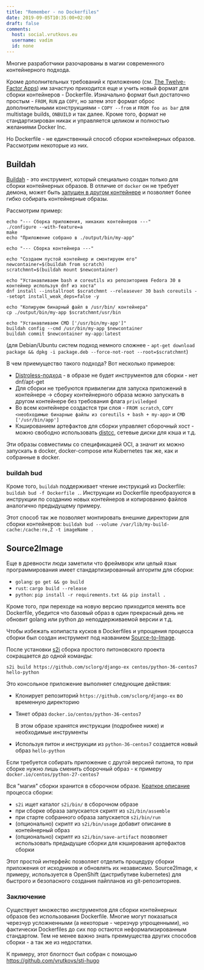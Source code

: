 ```yaml
---
title: "Remember - no Dockerfiles"
date: 2019-09-05T10:35:00+02:00
draft: false
comments:
  host: social.vrutkovs.eu
  username: vadim
  id: none
---
```


Многие разработчики разочарованы в магии современного контейнерного подхода.

Кроме дополнительных требований к приложению (см. [The Twelve-Factor Apps](https://12factor.net/)) им зачастую приходится еще и учить новый формат для сборки контейнеров - Dockerfile. Изначально формат был достаточно простым - `FROM`, `RUN` да `COPY`, но затем этот формат оброс дополнительными конструкциями - `COPY --from` и `FROM foo as bar` для multistage builds, `ONBUILD` и так далее. Кроме того, формат не стандартизирован никак и управляется целиком и полностью желаниями Docker Inc.

Но Dockerfile - не единственный способ сборки контейнерных образов. Рассмотрим некоторые из них.


## Buildah

[Buildah](https://buildah.io/) - это инструмент, который специально создан только для сборки контейнерных образов. В отличие от `docker` он не требует демона, может быть [запущен в другом контейнере](https://developers.redhat.com/blog/2019/08/14/best-practices-for-running-buildah-in-a-container) и позволяет более гибко собирать контейнерные образы.

Рассмотрим пример:
```shell
echo "--- Сборка приложения, никаких контейнеров ---"
./configure --with-feature=a
make
echo "Приложение собрано в ./output/bin/my-app"

echo "--- Сборка контейнера ---"

echo "Создаем пустой контейнер и смонтируем его"
newcontainer=$(buildah from scratch)
scratchmnt=$(buildah mount $newcontainer)

echo "Устанавливаем bash и coreutils из репозиториев Fedora 30 в контейнер используя dnf из хоста"
dnf install --installroot $scratchmnt --releasever 30 bash coreutils --setopt install_weak_deps=false -y

echo "Копируем бинарный файл в /usr/bin/ контейнера"
cp ./output/bin/my-app $scratchmnt/usr/bin

echo "Устанавливаем CMD ['/usr/bin/my-app']"
buildah config --cmd /usr/bin/my-app $newcontainer
buildah commit $newcontainer my-app:latest
```
(для Debian/Ubuntu систем подход немного сложнее - `apt-get download package && dpkg -i package.deb --force-not-root --root=$scratchmnt`)

В чем приемущество такого подхода? Вот несколько примеров:

* [Distroless-подход](https://github.com/GoogleContainerTools/distroless/blob/master/README.md) - в образе не будет инструментов для сборки - нет dnf/apt-get
* Для сборки не требуются привилегии для запуска приложений в контейнере -> сборку контейнерного образа можно запускать в другом контейнере без требования флага `priviledged`
* Во всем контейнере создастся три слоя - `FROM scratch`, `COPY <необходимые бинарные файлы из coreutils + bash + my-app>` и `CMD ['/usr/bin/app']`
* Кэшированием артефактов для сборки управляет сборочный хост - можно свободно использовать [distcc](https://github.com/distcc/distcc), сетевые диски для кэша и т.д.

Эти образы совместимы со спецификацией OCI, а значит их можно запускать в docker, docker-compose или Kubernetes так же, как и собранные в docker.

### buildah bud

Кроме того, `buildah` поддерживает чтение инструкций из Dockerfile: `buildah bud -f Dockerfile .`. Инструкции из Dockerfile преобразуются в инструкции по созданию новых контейнеров и копированию файлов аналогично предыдущему примеру.

Этот способ так же позволяет монтировать внешние директории для сборки контейнеров: `buildah bud --volume /var/lib/my-build-cache:/cache:ro,Z -t imageName .`

## Source2Image

Еще в древности люди заметили что фреймворк или целый язык программирования имеет стандартизированный алгоритм для сборки:

* `golang`: `go get && go build`
* `rust`: `cargo build --release`
* `python`: `pip install -r requirements.txt && pip install .`

Кроме того, при переходе на новую версию приходится менять все Dockerfile, убедится что базовый образ в один прекрасный день не обновит golang или python до неподдерживаемой версии и т.д.

Чтобы избежать копипаста кусков в Dockerfiles и упрощения процесса сборки был создан инструмент под названием [Source-to-Image](https://github.com/openshift/source-to-image).

После установки [s2i](https://github.com/openshift/source-to-image/releases) сборка простого питоновского проекта сокращается до одной команды:
```
s2i build https://github.com/sclorg/django-ex centos/python-36-centos7 hello-python
```

Это консольное приложение выполняет следующие действия:

* Клонирует репозиторий `https://github.com/sclorg/django-ex` во временную директорию
* Тянет образ `docker.io/centos/python-36-centos7`

  В этом образе хранятся инструкции (подробнее ниже) и необходимые инструменты

* Используя питон и инструкции из `python-36-centos7` создается новый образ `hello-python`

Если требуется собирать приложение с другой версией питона, то при сборке нужно лишь сменить сборочный образ - к примеру `docker.io/centos/python-27-centos7`

Вся "магия" сборки хранится в сборочном образе. [Краткое описание](https://github.com/openshift/source-to-image#anatomy-of-a-builder-image) процесса сборки:

* `s2i` ищет каталог `s2i/bin/` в сборочном образе
* при сборке образа запускается скрипт из `s2i/bin/assemble`
* при старте собранного образа запускается `s2i/bin/run`
* (опционально) скрипт из `s2i/bin/usage` добавит описание в контейнерный образ
* (опционально) скрипт из `s2i/bin/save-artifact` позволяет использовать предыдущие сборки для кэширования артефактов сборки

Этот простой интерфейс позволяет отделить процедуру сборки приложения от исходников и обновлять их независимо. Source2Image, к примеру, используется в OpenShift (дистрибутиве kubernetes) для быстрого и безопасного создания пайпланов из git-репозиториев.

### Заключение

Существует множество инструментов для сборки контейнерных образов без использования Dockerfile. Многие могут показаться черезчур усложненными (а некоторые - черезчур упрощенными), но фактически Dockerfiles до сих пор остаются неформализированным стандартом. Тем не менее важно знать преимущества других способов сборки - а так же из недостатки.

К примеру, этот блогпост был собран с помощью https://github.com/vrutkovs/sti-hugo
